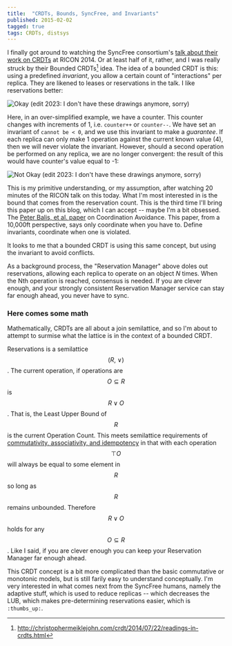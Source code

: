 ```yaml
---
title:  "CRDTs, Bounds, SyncFree, and Invariants"
published: 2015-02-02
tagged: true
tags: CRDTs, distsys
---
```


I finally got around to watching the SyncFree consortium's [talk about
their work on CRDTs](https://www.youtube.com/watch?v=1KP_pxFhlVU) at
RICON 2014.  Or at least half of it, rather, and I was really struck
by their Bounded CRDTs[^crdts] idea. The idea of a bounded CRDT is
this: using a predefined _invariant_, you allow a certain count of
"interactions" per replica.  They are likened to leases or
reservations in the talk. I like reservations better:

[^crdts]: http://christophermeiklejohn.com/crdt/2014/07/22/readings-in-crdts.html

![Okay](https://dl.dropboxusercontent.com/u/42154947/blog%20pics/ok.png)
(edit 2023: I don't have these drawings anymore, sorry)

Here, in an over-simplified example, we have a counter.  This counter
changes with increments of 1, i.e. `counter++` or `counter--`.  We
have set an invariant of `cannot be < 0`, and we use this invariant to
make a _guarantee_.  If each replica can only make 1 operation against
the current known value (4), then we will never violate the invariant.
However, should a second operation be performed on any replica, we are
no longer convergent: the result of this would have counter's value
equal to -1:

![Not Okay](https://dl.dropboxusercontent.com/u/42154947/blog%20pics/not%20ok.png)
(edit 2023: I don't have these drawings anymore, sorry)

This is my primitive understanding, or my assumption, after watching
20 minutes of the RICON talk on this today.  What I'm most interested
in is the bound that comes from the reservation count. This is the
third time I'll bring this paper up on this blog, which I can accept
-- maybe I'm a bit obsessed. The [Peter Balis, et
al. paper](http://www.bailis.org/papers/ca-vldb2015.pdf) on
Coordination Avoidance.  This paper, from a 10,000ft perspective, says
only coordinate when you have to.  Define invariants, coordinate when
one is violated.

It looks to me that a bounded CRDT is using this same concept, but
using the invariant to avoid conflicts.

As a background process, the "Reservation Manager" above doles out
reservations, allowing each replica to operate on an object _N_
times. When the Nth operation is reached, consensus is needed.  If you
are clever enough, and your strongly consistent Reservation Manager
service can stay far enough ahead, you never have to sync.

### Here comes some math

Mathematically, CRDTs are all about a join semilattice, and so I'm
about to attempt to surmise what the lattice is in the context of a
bounded CRDT.

Reservations is a semilattice $$(R,\ \lor)$$. The current operation,
if operations are $$O \subseteq R$$ is $$R \lor O$$.  That is, the
Least Upper Bound of $$R$$ is the current Operation Count.  This meets
semilattice requirements of [commutativity, associativity, and
idempotency](http://en.wikipedia.org/wiki/Semilattice#Algebraic_definition)
in that with each operation $$⊤O$$ will always be equal to some
element in $$R$$ so long as $$R$$ remains unbounded. Therefore $$R
\lor O$$ holds for any $$O \subseteq R$$. Like I said, if you are
clever enough you can keep your Reservation Manager far enough ahead.

This CRDT concept is a bit more complicated than the basic commutative
or monotonic models, but is still farily easy to understand
conceptually.  I'm very interested in what comes next from the
SyncFree humans, namely the adaptive stuff, which is used to reduce
replicas -- which decreases the LUB, which makes pre-determining
reservations easier, which is `:thumbs_up:`.
